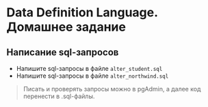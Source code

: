 # Data Definition Language. Домашнее задание

## Написание sql-запросов

- Напишите sql-запросы в файле `alter_student.sql`
- Напишите sql-запросы в файле  `alter_northwind.sql`

> Писать и проверять запросы можно в pgAdmin, а далее код перенести в .sql-файлы.
